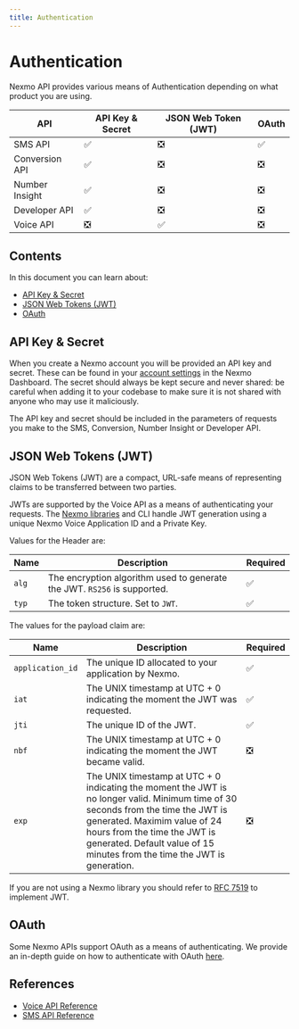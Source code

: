 ```yaml
---
title: Authentication
---
```


# Authentication

Nexmo API provides various means of Authentication depending on what product you are using.

API | API Key & Secret | JSON Web Token (JWT) | OAuth
-- | -- | -- | --
SMS API | ✅ | ❎ | ✅
Conversion API | ✅ | ❎| ❎
Number Insight | ✅ | ❎| ❎
Developer API | ✅ | ❎| ❎
Voice API | ❎ | ✅ | ❎

## Contents

In this document you can learn about:

* [API Key & Secret](#api-key-secret)
* [JSON Web Tokens (JWT)](#json-web-tokens-jwt)
* [OAuth](#oauth)

## API Key & Secret

When you create a Nexmo account you will be provided an API key and secret. These can be found in your [account settings](https://dashboard.nexmo.com/settings) in the Nexmo Dashboard. The secret should always be kept secure and never shared: be careful when adding it to your codebase to make sure it is not shared with anyone who may use it maliciously.

The API key and secret should be included in the parameters of requests you make to the SMS, Conversion, Number Insight or Developer API.

## JSON Web Tokens (JWT)

JSON Web Tokens (JWT) are a compact, URL-safe means of representing claims to be transferred between two parties.

JWTs are supported by the Voice API as a means of authenticating your requests. The [Nexmo libraries](/tools) and CLI handle JWT generation using a unique Nexmo Voice Application ID and a Private Key.

Values for the Header are:

Name | Description | Required
-- | -- | --
`alg` | The encryption algorithm used to generate the JWT. `RS256` is supported. | ✅
`typ` | The token structure. Set to `JWT`. | ✅

The values for the payload claim are:

Name | Description | Required
-- | -- | --
`application_id` | The unique ID allocated to your application by Nexmo. | ✅
`iat` | The UNIX timestamp at UTC + 0 indicating the moment the JWT was requested. | ✅
`jti` | The unique ID of the JWT. | ✅
`nbf` | The UNIX timestamp at UTC + 0 indicating the moment the JWT became valid. | ❎
`exp` | The UNIX timestamp at UTC + 0 indicating the moment the JWT is no longer valid. Minimum time of 30 seconds from the time the JWT is generated. Maximim value of 24 hours from the time the JWT is generated. Default value of 15 minutes from the time the JWT is generation. | ❎

If you are not using a Nexmo library you should refer to [RFC 7519](https://tools.ietf.org/html/rfc7519) to implement JWT.

## OAuth

Some Nexmo APIs support OAuth as a means of authenticating. We provide an in-depth guide on how to authenticate with OAuth [here](/concepts/guides/oauth).

## References

* [Voice API Reference](/api/voice)
* [SMS API Reference](/api/sms)

